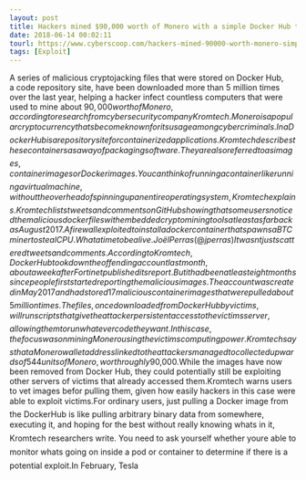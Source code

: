 ```yaml
---
layout: post
title: Hackers mined $90,000 worth of Monero with a simple Docker Hub trick
date: 2018-06-14 00:02:11
tourl: https://www.cyberscoop.com/hackers-mined-90000-worth-monero-simple-docker-hub-trick/?category_news=technology
tags: [Exploit]
---
```

A series of malicious cryptojacking files that were stored on Docker Hub, a code repository site, have been downloaded more than 5 million times over the last year, helping a hacker infect countless computers that were used to mine about $90,000 worth of Monero, according to research from cybersecurity company Kromtech.Monero is a popular cryptocurrency thats become known for its usage among cyber criminals.In a Docker Hub is a repository site for containerized applications. Kromtech describes these containers as a way of packaging software. They are also referred to as images, container images or Docker images.You can think of running a container like running a virtual machine, without the overhead of spinning up an entire operating system, Kromtech explains.Kromtech lists tweets and comments on GitHub showing that some users noticed the malicious docker files with embedded cryptomining tools at least as far back as August 2017.A firewall exploited to install a docker container that spawns a BTC miner to steal CPU. What a time to be alive.  Joël Perras (@jperras) It wasnt just scattered tweets and comments. According to Kromtech, Docker Hub took down the offending account last month, about a week after Fortinet published its report. But it had been at least eight months since people first started reporting the malicious images.The account was created in May 2017 and had stored 17 malicious container images that were pulled about 5 million times.The files, once downloaded from Docker Hub by victims, will run scripts that give the attacker persistent access to the victims server, allowing them to run whatever code they want. In this case, the focus was on mining Monero using the victims computing power.Kromtech says that a Monero wallet address linked to the attackers managed to collected upwards of 544 units of Monero, worth roughly$90,000.While the images have now been removed from Docker Hub, they could potentially still be exploiting other servers of victims that already accessed them.Kromtech warns users to vet images befor pulling them, given how easily hackers in this case were able to exploit victims.For ordinary users, just pulling a Docker image from the DockerHub is like pulling arbitrary binary data from somewhere, executing it, and hoping for the best without really knowing whats in it, Kromtech researchers write. You need to ask yourself whether youre able to monitor whats going on inside a pod or container to determine if there is a potential exploit.In February, Tesla 
